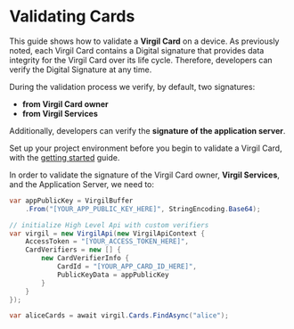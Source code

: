 # Validating Cards

This guide shows how to validate a **Virgil Card** on a device. As previously noted, each Virgil Card contains a Digital signature that provides data integrity for the Virgil Card over its life cycle. Therefore, developers can verify the Digital Signature at any time.

During the validation process we verify, by default, two signatures:
- **from Virgil Card owner**
- **from Virgil Services**

Additionally, developers can verify the **signature of the application server**.

Set up your project environment before you begin to validate a Virgil Card, with the [getting started](https://github.com/VirgilSecurity/virgil-sdk-net/blob/v4/documentation/guides/configuration/client.md) guide.

In order to validate the signature of the Virgil Card owner, **Virgil Services**, and the Application Server, we need to:

```cs
var appPublicKey = VirgilBuffer
    .From("[YOUR_APP_PUBLIC_KEY_HERE]", StringEncoding.Base64);

// initialize High Level Api with custom verifiers
var virgil = new VirgilApi(new VirgilApiContext {
    AccessToken = "[YOUR_ACCESS_TOKEN_HERE]",
    CardVerifiers = new [] {
        new CardVerifierInfo {
            CardId = "[YOUR_APP_CARD_ID_HERE]",
            PublicKeyData = appPublicKey
        }
    }
});

var aliceCards = await virgil.Cards.FindAsync("alice");
```

